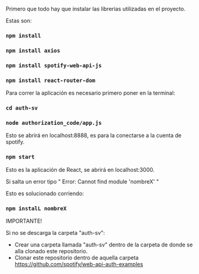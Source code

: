 Primero que todo hay que instalar las librerias utilizadas en el proyecto.

Estas son:

### `npm install`
### `npm install axios`
### `npm install spotify-web-api-js`
### `npm install react-router-dom`


Para correr la aplicación es necesario primero poner en la terminal:

### `cd auth-sv`
### `node authorization_code/app.js`

Esto se abrirá en localhost:8888, es para la conectarse a la cuenta de spotify.

### `npm start`

Esto es la aplicación de React, se abrirá en localhost:3000.

Si salta un error tipo " Error: Cannot find module 'nombreX' "

Esto es solucionado corriendo:

### `npm instalL nombreX`

IMPORTANTE!

Si no se descarga la carpeta "auth-sv":

- Crear una carpeta llamada "auth-sv" dentro de la carpeta de donde se alla clonado este repositorio.
- Clonar este repositorio dentro de aquella carpeta https://github.com/spotify/web-api-auth-examples

